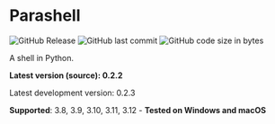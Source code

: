 # Parashell

![GitHub Release](https://img.shields.io/github/v/release/estella144/parashell?include_prereleases)
![GitHub last commit](https://img.shields.io/github/last-commit/estella144/parashell)
![GitHub code size in bytes](https://img.shields.io/github/languages/code-size/estella144/parashell)

A shell in Python.

**Latest version (source): 0.2.2**

Latest development version: 0.2.3

**Supported**: 3.8, 3.9, 3.10, 3.11, 3.12 - **Tested on Windows and macOS**
